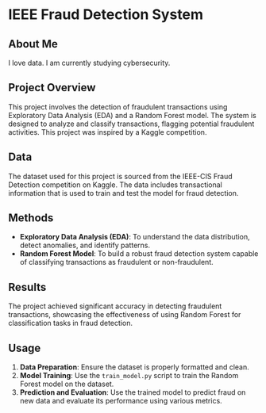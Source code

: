 # IEEE Fraud Detection System

## About Me
I love data. I am currently studying cybersecurity.

## Project Overview
This project involves the detection of fraudulent transactions using Exploratory Data Analysis (EDA) and a Random Forest model. The system is designed to analyze and classify transactions, flagging potential fraudulent activities. This project was inspired by a Kaggle competition.

## Data
The dataset used for this project is sourced from the IEEE-CIS Fraud Detection competition on Kaggle. The data includes transactional information that is used to train and test the model for fraud detection.

## Methods
- **Exploratory Data Analysis (EDA)**: To understand the data distribution, detect anomalies, and identify patterns.
- **Random Forest Model**: To build a robust fraud detection system capable of classifying transactions as fraudulent or non-fraudulent.

## Results
The project achieved significant accuracy in detecting fraudulent transactions, showcasing the effectiveness of using Random Forest for classification tasks in fraud detection.

## Usage
1. **Data Preparation**: Ensure the dataset is properly formatted and clean.
2. **Model Training**: Use the `train_model.py` script to train the Random Forest model on the dataset.
3. **Prediction and Evaluation**: Use the trained model to predict fraud on new data and evaluate its performance using various metrics.


